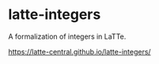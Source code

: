 # latte-integers
A formalization of integers in LaTTe.

https://latte-central.github.io/latte-integers/
